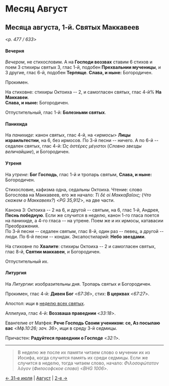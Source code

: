 
# Месяц Август

## Месяца августа, 1-й. Святых Маккавеев

<*p. 477 / 633*>

#### Вечерня

*Вечером*, не стихословим. А на **Господи воззвах** ставим 6 стихов и поем 3 стихиры святых 3, 
глас 1-й, подобен **Прехвальнии мученицы**, и 3 другие, глас 6-й, подобен **Терпяще**. 
**Слава, и ныне:** Богородичен.

Прокимен. 

На стиховне: стихиры Октоиха -- 2, и самогласен святых, глас 4-й% **На Маккавеи**.  
**Слава, и ныне:** Богородичен.

Отпустительный, глас 1-й: **Болезньми святых**.

#### Панихида

На *панихиде*: канон святых, глас 4-й, на <*ирмосы*> **Лицы израильтестии**, на 6, без ирмосов. 
По 3-й песни -- ничего. 
А по 6-й -- седален святых, глас 4-й: *̔Ως ἀστέρες μέγιστοι* (*Словно звезды величайшие*), и Богородичен.

#### Утреня

На *утрене*: **Бог Господь**, глас 1-й и тропарь святым, **Слава, и ныне:** Богородичен. 

Стихословие, кафизма одна, седальны Октоиха. 
Чтение: слово Богослова на Маккавеев, его же начало: *Τί δὲ οἱ Μακκαβαῖοις;* (*Что скажем о Маккавеях?*) 
<*PG 35,912*>, на две части.

Канона 3: Октоиха -- 2 на 6, и другой -- святым, на 6, глас 1-й, Андрея, **Песнь победную**. 
Если же случится в неделю, канон 1-го гласа поется на панихиде, а 4-го гласа -- на утрене. Поем же и их 
ирмосы, катавасии Преображения.  
По 3-й песни -- седален святым, глас 8-й, один раз -- певец, а другой -- люди. 
По 6-й песни -- кондак. 
Эксапостиларий: **Небо звездами**.

На стиховне по **Хвалите**: стихиры Октоиха -- 2 и самогласен святых, глас 8-й, **Святии маккавеи**, 
и Богородичен. 

Отпустительный их.

#### Литургия

На *Литургии*: изобразительны дня. Тропарь святых и Богородичен. 

Прокимен, глас 4-й: **Дивен Бог** <*67:36*>, стих: **В церквах** <*67:27*>. 

Апостол: ищи в [неделю всех святых](../13_moving_cycle/B_18_EUR_sunday9.ru.md#Литургия). 

Аллилуиа, глас 4-й: **Воззваша праведнии** <*33:18*>. 

Евангелие от Матфея: **Рече Господь Своим учеником: се, Аз посылаю вас** <*Мф.10:26; зач. 36*>, 
ищи в среду 3-й седмицы. 
 
Причастен: **Радуйтеся праведнии о Господе** <*32:1*>.

--- 

> В неделю же после их памяти читаем слово о мучении их из Иосифа, когда случится память их среди седмицы. 
Если же случится в неделю, тогда читаем слово, начало: *Φιλοσοφώτατον λόγον* (*Философское слово*) 
<*BHG 1006*>.

[← 31-е июля](../07_july/07_31_EUR.ru.md) | [Август](README.md#1-й) | [2-е →](08_02_EUR.ru.md) 
